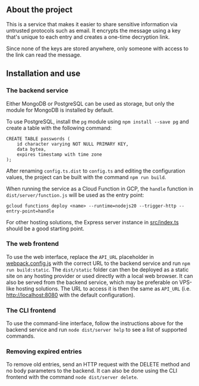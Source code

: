 ## About the project

This is a service that makes it easier to share sensitive information via untrusted protocols such as email.
It encrypts the message using a key that's unique to each entry and creates a one-time decryption link.

Since none of the keys are stored anywhere, only someone with access to the link can read the message.

## Installation and use

### The backend service

Either MongoDB or PostgreSQL can be used as storage, but only the module for MongoDB is installed by default.

To use PostgreSQL, install the `pg` module using `npm install --save pg` and create a table with the following command:

```pgsql
CREATE TABLE passwords (
    id character varying NOT NULL PRIMARY KEY,
    data bytea,
    expires timestamp with time zone
);
```

After renaming `config.ts.dist` to `config.ts` and editing the configuration values, the project can be built with the command `npm run build`.

When running the service as a Cloud Function in GCP, the `handle` function in `dist/server/function.js` will be used as the entry point:

```
gcloud functions deploy <name> --runtime=nodejs20 --trigger-http --entry-point=handle
```

For other hosting solutions, the Express server instance in [src/index.ts](index.ts) should be a good starting point.

### The web frontend

To use the web interface, replace the `API_URL` placeholder in [webpack.config.js](webpack.config.js#L1) with the correct URL to the backend service and run `npm run build:static`. The `dist/static` folder can then be deployed as a static site on any hosting provider or used directly with a local web browser. It can also be served from the backend service, which may be preferable on VPS-like hosting solutions. The URL to access it is then the same as `API_URL` (i.e. [http://localhost:8080](http://localhost:8080) with the default configuration).

### The CLI frontend

To use the command-line interface, follow the instructions above for the backend service and run `node dist/server help` to see a list of supported commands.

### Removing expired entries

To remove old entries, send an HTTP request with the DELETE method and no body parameters to the backend. It can also be done using the CLI frontend with the command `node dist/server delete`.
